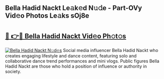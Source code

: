 ## Bella Hadid Nackt Le𝚊k𝚎d N𝚞𝚍e - Part-OVy Vid𝚎o Photos Le𝚊ks sOj8e

# <h2><a href="http://fb6zpt.evod.top/?m=Bella+Hadid+Nackt">🔗 👉🔴 Bella Hadid Nackt Vid𝚎o Ph𝚘t𝚘s</a></h2>

[![Bella Hadid Nackt N𝚞d𝚎s](https://i.imgur.com/8V9OHl7.gif)](http://fb6zpt.evod.top/?m=Bella+Hadid+Nackt)
Social media influencer Bella Hadid Nackt who creates engaging lifestyle and dance content, featuring solo and collaborative dance trend performances and mini vlogs. Public figures Bella Hadid Nackt are those who hold a position of influence or authority in society. 
